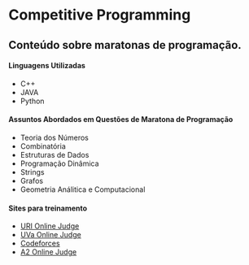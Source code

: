 # Competitive Programming
## Conteúdo sobre maratonas de programação.
#### Linguagens Utilizadas
* C++
* JAVA
* Python
#### Assuntos Abordados em Questões de Maratona de Programação
* Teoria dos Números
* Combinatória
* Estruturas de Dados
* Programação Dinâmica
* Strings
* Grafos
* Geometria Análitica e Computacional
#### Sites para treinamento
* [URI Online Judge](https://www.urionlinejudge.com.br/judge/en/login)
* [UVa Online Judge](https://uva.onlinejudge.org/)
* [Codeforces](http://codeforces.com)
* [A2 Online Judge](https://a2oj.com/)
